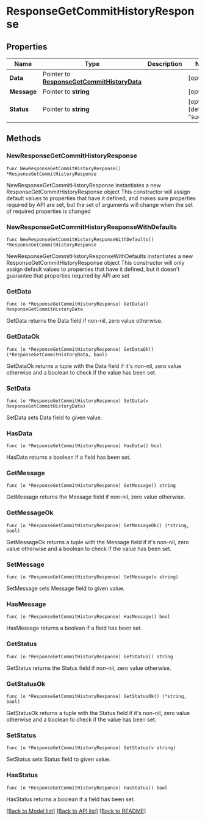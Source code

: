 # ResponseGetCommitHistoryResponse

## Properties

Name | Type | Description | Notes
------------ | ------------- | ------------- | -------------
**Data** | Pointer to [**ResponseGetCommitHistoryData**](ResponseGetCommitHistoryData.md) |  | [optional] 
**Message** | Pointer to **string** |  | [optional] 
**Status** | Pointer to **string** |  | [optional] [default to "success"]

## Methods

### NewResponseGetCommitHistoryResponse

`func NewResponseGetCommitHistoryResponse() *ResponseGetCommitHistoryResponse`

NewResponseGetCommitHistoryResponse instantiates a new ResponseGetCommitHistoryResponse object
This constructor will assign default values to properties that have it defined,
and makes sure properties required by API are set, but the set of arguments
will change when the set of required properties is changed

### NewResponseGetCommitHistoryResponseWithDefaults

`func NewResponseGetCommitHistoryResponseWithDefaults() *ResponseGetCommitHistoryResponse`

NewResponseGetCommitHistoryResponseWithDefaults instantiates a new ResponseGetCommitHistoryResponse object
This constructor will only assign default values to properties that have it defined,
but it doesn't guarantee that properties required by API are set

### GetData

`func (o *ResponseGetCommitHistoryResponse) GetData() ResponseGetCommitHistoryData`

GetData returns the Data field if non-nil, zero value otherwise.

### GetDataOk

`func (o *ResponseGetCommitHistoryResponse) GetDataOk() (*ResponseGetCommitHistoryData, bool)`

GetDataOk returns a tuple with the Data field if it's non-nil, zero value otherwise
and a boolean to check if the value has been set.

### SetData

`func (o *ResponseGetCommitHistoryResponse) SetData(v ResponseGetCommitHistoryData)`

SetData sets Data field to given value.

### HasData

`func (o *ResponseGetCommitHistoryResponse) HasData() bool`

HasData returns a boolean if a field has been set.

### GetMessage

`func (o *ResponseGetCommitHistoryResponse) GetMessage() string`

GetMessage returns the Message field if non-nil, zero value otherwise.

### GetMessageOk

`func (o *ResponseGetCommitHistoryResponse) GetMessageOk() (*string, bool)`

GetMessageOk returns a tuple with the Message field if it's non-nil, zero value otherwise
and a boolean to check if the value has been set.

### SetMessage

`func (o *ResponseGetCommitHistoryResponse) SetMessage(v string)`

SetMessage sets Message field to given value.

### HasMessage

`func (o *ResponseGetCommitHistoryResponse) HasMessage() bool`

HasMessage returns a boolean if a field has been set.

### GetStatus

`func (o *ResponseGetCommitHistoryResponse) GetStatus() string`

GetStatus returns the Status field if non-nil, zero value otherwise.

### GetStatusOk

`func (o *ResponseGetCommitHistoryResponse) GetStatusOk() (*string, bool)`

GetStatusOk returns a tuple with the Status field if it's non-nil, zero value otherwise
and a boolean to check if the value has been set.

### SetStatus

`func (o *ResponseGetCommitHistoryResponse) SetStatus(v string)`

SetStatus sets Status field to given value.

### HasStatus

`func (o *ResponseGetCommitHistoryResponse) HasStatus() bool`

HasStatus returns a boolean if a field has been set.


[[Back to Model list]](../README.md#documentation-for-models) [[Back to API list]](../README.md#documentation-for-api-endpoints) [[Back to README]](../README.md)


